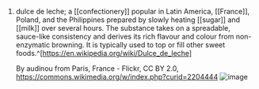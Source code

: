 1. dulce de leche; a [[confectionery]] popular in Latin America, [[France]], Poland, and the Philippines prepared by slowly heating [[sugar]] and [[milk]] over several hours. The substance takes on a spreadable, sauce-like consistency and derives its rich flavour and colour from non-enzymatic browning. It is typically used to top or fill other sweet foods.^[https://en.wikipedia.org/wiki/Dulce_de_leche]
   
   By audinou from Paris, France - Flickr, CC BY 2.0, https://commons.wikimedia.org/w/index.php?curid=2204444 ![image](https://upload.wikimedia.org/wikipedia/commons/5/5a/DulceDeLeche.jpg)